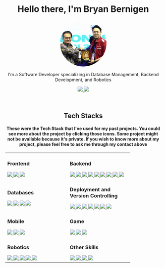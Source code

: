 <div id="header" align="center">
  <h1>Hello there, I'm Bryan Bernigen</h1>
  <img
    src="resources/KRAI-Squared.jpg"
    width="150"
    style="border-radius: 50%"
  />
  <p>
    I'm a Software Developer specializing in Database Management, Backend
    Development, and Robotics
  </p>
</div>
<div id="badges" align="center">
  <a href="https://www.linkedin.com/in/bryanbernigen/">
    <img src="https://skillicons.dev/icons?i=linkedin" />
  </a>
  <a href="https://www.instagram.com/bryanbernigen/">
    <img src="https://skillicons.dev/icons?i=instagram" />
  </a>
</div>
<br><br>
<div>
  <h2 align="center">Tech Stacks</h2>
  <h4 align="center">
    These were the Tech Stack that I've used for my past projects. You could see
    more about the project by clicking those icons. Some project might not be
    available because it's private. If you wish to know more about my project,
    please feel free to ask me through my contact above
  </h4>
  <table align="center" style="width: 80%; table-layout: fixed;">
    <tr>
      <td style="width: 50%;">
        <div>
          <h3>Frontend</h3>
          <a href="https://github.com/bryanbernigen/NgNotify">
            <img src="https://skillicons.dev/icons?i=html" />
          </a>
          <a href="https://github.com/bryanbernigen/NgNotify">
            <img src="https://skillicons.dev/icons?i=css" />
          </a>
          <a href="https://github.com/bryanbernigen/NgNotify">
            <img src="https://skillicons.dev/icons?i=js" />
          </a>
        </div>
      </td>
      <td style="width: 50%;">
        <div>
          <h3>Backend</h3>
          <a href="https://github.com/bryanbernigen/NgNotify" >
            <img src="https://skillicons.dev/icons?i=nodejs" />
          </a>
          <a href="https://github.com/bryanbernigen">
            <img src="https://skillicons.dev/icons?i=django" />
          </a>
          <a href="https://github.com/bryanbernigen/Algeo02-20034">
            <img src="https://skillicons.dev/icons?i=flask" />
          </a>
          <a href="https://github.com/bryanbernigen/NgNotify">
            <img src="https://skillicons.dev/icons?i=php" />
          </a>
          <a href="https://github.com/bryanbernigen">
            <img src="https://skillicons.dev/icons?i=python" />
          </a>
          <a href="https://github.com/bryanbernigen/NgNotify-SOAP">
            <img src="https://skillicons.dev/icons?i=java" />
          </a href="https://github.com/bryanbernigen">
          <a href="https://github.com/bryanbernigen/Tubes3_13520019">
            <img src="https://skillicons.dev/icons?i=golang" />
          </a>
          <a href="https://github.com/bryanbernigen">
            <img src="https://skillicons.dev/icons?i=express" />
          </a>
          <a href="https://github.com/bryanbernigen/NgNotify">
            <img src="https://skillicons.dev/icons?i=redis" />
          </a>
        </div>
      </td>
    </tr>
    <tr>
      <td style="width: 50%;">
        <div>
          <h3>Databases</h3>
          <a href="https://github.com/bryanbernigen">
            <img src="https://skillicons.dev/icons?i=mysql" />
          </a>
          <a href="https://github.com/bryanbernigen/NgNotify">
            <img src="https://skillicons.dev/icons?i=postgres" />
          </a>
          <a href="https://github.com/bryanbernigen">
            <img src="https://skillicons.dev/icons?i=mongodb" />
          </a>
          <a href="https://github.com/bryanbernigen/tvmaze_flutter_app">
            <img src="https://skillicons.dev/icons?i=sqlite" />
          </a>
        </div>
      </td>
      <td style="width: 50%;">
        <div>
          <h3>Deployment and Version Controlling</h3>
          <a href="https://github.com/bryanbernigen">
            <img src="https://skillicons.dev/icons?i=azure" />
          </a>
          <a href="https://github.com/bryanbernigen">
            <img src="https://skillicons.dev/icons?i=gcp" />
          </a>
          <a href="https://github.com/bryanbernigen">
            <img src="https://skillicons.dev/icons?i=docker" />
          </a>
          <a href="https://github.com/bryanbernigen">
            <img src="https://skillicons.dev/icons?i=nginx" />
          </a>
          <a href="https://github.com/bryanbernigen">
            <img src="https://skillicons.dev/icons?i=git" />
          </a>
          <a href="https://github.com/bryanbernigen">
            <img src="https://skillicons.dev/icons?i=github" />
          </a>
          <a href="https://github.com/bryanbernigen">
            <img src="https://skillicons.dev/icons?i=gitlab" />
          </a>
        </div>
      </td>
    </tr>
    <tr>
      <td style="width: 50%;">
        <div>
          <h3>Mobile</h3>
          <a href="https://github.com/bryanbernigen">
            <img src="https://skillicons.dev/icons?i=kotlin" />
          </a>
          <a href="https://github.com/bryanbernigen">
            <img src="https://skillicons.dev/icons?i=flutter" />
          </a>
          <a href="https://github.com/bryanbernigen">
            <img src="https://skillicons.dev/icons?i=dart" />
          </a>
        </div>
      </td>
      <td style="width: 50%;">
        <div>
          <h3>Game</h3>
          <a href="https://github.com/bryanbernigen">
            <img src="https://skillicons.dev/icons?i=unity" />
          </a>
          <a href="https://github.com/bryanbernigen">
            <img src="https://skillicons.dev/icons?i=cs" />
          </a>
          <a href="https://github.com/bryanbernigen">
            <img src="https://skillicons.dev/icons?i=blender" />
          </a>
        </div>
      </td>
    </tr>
    <tr>
      <td style="width: 50%;">
        <div>
          <h3>Robotics</h3>
          <a href="https://github.com/bryanbernigen">
            <img src="https://skillicons.dev/icons?i=arduino" />
          </a>
          <a href="https://github.com/bryanbernigen">
            <img src="https://skillicons.dev/icons?i=c" />
          </a>
          <a href="https://github.com/bryanbernigen">
            <img src="https://skillicons.dev/icons?i=cpp" />
          </a>
          <a href="https://github.com/bryanbernigen">
            <img src="https://skillicons.dev/icons?i=ros" />
          </a>
          <a href="https://github.com/bryanbernigen">
            <img src="https://skillicons.dev/icons?i=cmake" />
          </a>
        </div>
      </td>
      <td style="width: 50%;">
        <div>
          <h3>Other Skills</h3>
          <a href="https://github.com/bryanbernigen">
            <img src="https://skillicons.dev/icons?i=figma" />
          </a>
          <a href="https://github.com/bryanbernigen">
            <img src="https://skillicons.dev/icons?i=linux" />
          </a>
          <a href="https://github.com/bryanbernigen">
            <img src="https://skillicons.dev/icons?i=postman" />
          </a>
          <a href="https://github.com/bryanbernigen">
            <img src="https://skillicons.dev/icons?i=powershell" />
          </a>
        </div>
      </td>
    </tr>
  </table>
</div>
